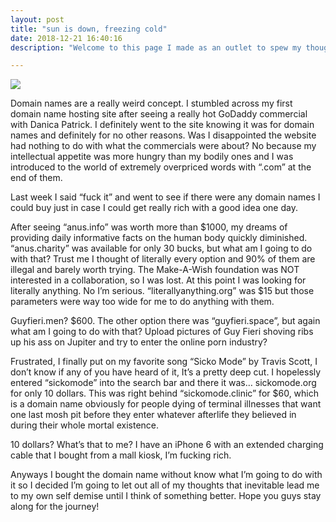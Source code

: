 ```yaml
---
layout: post
title: "sun is down, freezing cold"
date: 2018-12-21 16:40:16
description: "Welcome to this page I made as an outlet to spew my thoughts. Are you going to like it? Probably. Do I care if you do? Yes because I have looming self esteem issues. Anyways let me tell you how I got here."

---
```

<!-- ![Sickomode cover]({{sickomode.org}}/images/2018/12/Sickomode album cover.jpg) -->

<img src= "{{ site.baseurl }}/images/2018/12/Sickomode album cover.jpg">



Domain names are a really weird concept. I stumbled across my first domain name hosting site after seeing a really hot GoDaddy commercial with Danica Patrick. I definitely went to the site knowing it was for domain names and definitely for no other reasons. Was I disappointed the website had nothing to do with what the commercials were about? No because my intellectual appetite was more hungry than my bodily ones and I was introduced to the world of extremely overpriced words with “.com” at the end of them.

Last week I said “fuck it” and went to see if there were any domain names I could buy just in case I could get really rich with a good idea one day.

After seeing “anus.info” was worth more than $1000, my dreams of providing daily informative facts on the human body quickly diminished. “anus.charity” was available for only 30 bucks, but what am I going to do with that? Trust me I thought of literally every option and 90% of them are illegal and barely worth trying. The Make-A-Wish foundation was NOT interested in a collaboration, so I was lost. At this point I was looking for literally anything. No I’m serious. “literallyanything.org” was $15 but those parameters were way too wide for me to do anything with them.


Guyfieri.men? $600. The other option there was “guyfieri.space”, but again what am I going to do with that? Upload pictures of Guy Fieri shoving ribs up his ass on Jupiter and try to enter the online porn industry?

Frustrated, I finally put on my favorite song “Sicko Mode” by Travis Scott, I don’t know if any of you have heard of it, It’s a pretty deep cut. I hopelessly entered “sickomode” into the search bar and there it was… sickomode.org for only 10 dollars. This was right behind “sickomode.clinic” for $60, which is a domain name obviously for people dying of terminal illnesses that want one last mosh pit before they enter whatever afterlife they believed in during their whole mortal existence.

10 dollars? What’s that to me? I have an iPhone 6 with an extended charging cable that I bought from a mall kiosk, I’m fucking rich.

Anyways I bought the domain name without know what I’m going to do with it so I decided I’m going to let out all of my thoughts that inevitable lead me to my own self demise until I think of something better. Hope you guys stay along for the journey!
